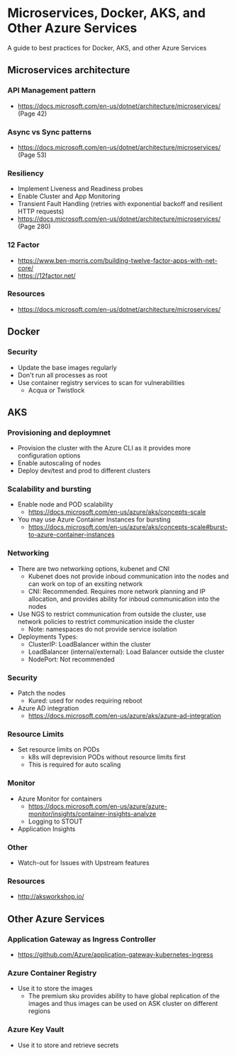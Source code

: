 # Microservices, Docker, AKS, and Other Azure Services

A guide to best practices for Docker, AKS, and other Azure Services

## Microservices architecture

### API Management pattern

- https://docs.microsoft.com/en-us/dotnet/architecture/microservices/ (Page 42)

### Async vs Sync patterns

- https://docs.microsoft.com/en-us/dotnet/architecture/microservices/ (Page 53)

### Resiliency

- Implement Liveness and Readiness probes
- Enable Cluster and App Monitoring
- Transient Fault Handling (retries with exponential backoff and resilient HTTP requests)
- https://docs.microsoft.com/en-us/dotnet/architecture/microservices/ (Page 280)

### 12 Factor

- https://www.ben-morris.com/building-twelve-factor-apps-with-net-core/
- https://12factor.net/

### Resources

- https://docs.microsoft.com/en-us/dotnet/architecture/microservices/


## Docker

### Security

- Update the base images regularly
- Don't run all processes as root
- Use container registry services to scan for vulnerabilities
  - Acqua or Twistlock

## AKS

### Provisioning and deploymnet

- Provision the cluster with the Azure CLI as it provides more configuration options
- Enable autoscaling of nodes
- Deploy dev/test and prod to different clusters

### Scalability and bursting

- Enable node and POD scalability
  - https://docs.microsoft.com/en-us/azure/aks/concepts-scale
- You may use Azure Container Instances for bursting
  - https://docs.microsoft.com/en-us/azure/aks/concepts-scale#burst-to-azure-container-instances


### Networking

- There are two networking options, kubenet and CNI
  - Kubenet does not provide inboud communication into the nodes and can work on top of an exsiting network
  - CNI: Recommended. Requires more network planning and IP allocation, and provides ability for inboud communication into the nodes
- Use NGS to restrict communication from outside the cluster, use network policies to restrict communication inside the cluster
  - Note: namespaces do not provide service isolation
- Deployments Types:
  - ClusterIP: LoadBalancer within the cluster
  - LoadBalancer (internal/external): Load Balancer outside the cluster
  - NodePort: Not recommended

### Security

- Patch the nodes
  - Kured: used for nodes requiring reboot 
- Azure AD integration
  - https://docs.microsoft.com/en-us/azure/aks/azure-ad-integration

### Resource Limits

- Set resource limits on PODs
  - k8s will deprevision PODs without resource limits first
  - This is required for auto scaling

### Monitor

- Azure Monitor for containers
  - https://docs.microsoft.com/en-us/azure/azure-monitor/insights/container-insights-analyze
  - Logging to STOUT
- Application Insights

### Other

- Watch-out for Issues with Upstream features 

### Resources

- http://aksworkshop.io/

## Other Azure Services

### Application Gateway as Ingress Controller

- https://github.com/Azure/application-gateway-kubernetes-ingress

### Azure Container Registry

- Use it to store the images
  - The premium sku provides ability to have global replication of the images and thus images can be used on ASK cluster on different regions

### Azure Key Vault

- Use it to store and retrieve secrets

